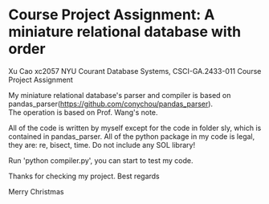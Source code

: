 # Course Project Assignment: A miniature relational database with order
Xu Cao
xc2057
NYU Courant Database Systems, CSCI-GA.2433-011 Course Project Assignment

My miniature relational database's parser and compiler is based on pandas_parser(https://github.com/conychou/pandas_parser).  
The operation is based on Prof. Wang's note.  

All of the code is written by myself except for the code in folder sly, which is contained in pandas_parser.
All of the python package in my code is legal, they are: re, bisect, time. Do not include any SOL library!

Run 'python compiler.py', you can start to test my code.

Thanks for checking my project.
Best regards

Merry Christmas
